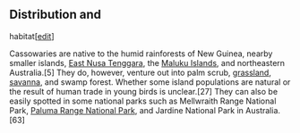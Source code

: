 ## Distribution and
habitat[[edit](/w/index.php?title=Cassowary&action=edit&section=9 "Edit
section: Distribution and habitat")]

Cassowaries are native to the humid rainforests of New Guinea, nearby smaller
islands, [East Nusa Tenggara](/wiki/East\_Nusa\_Tenggara "East Nusa Tenggara"),
the [Maluku Islands](/wiki/Maluku\_Islands "Maluku Islands"), and northeastern
Australia.[5] They do, however, venture out into palm scrub,
[grassland](/wiki/Grassland "Grassland"), [savanna](/wiki/Savanna "Savanna"),
and swamp forest. Whether some island populations are natural or the result of
human trade in young birds is unclear.[27] They can also be easily spotted in
some national parks such as Mellwraith Range National Park, [Paluma Range
National Park](/wiki/Paluma\_Range\_National\_Park "Paluma Range National Park"),
and Jardine National Park in Australia.[63]
